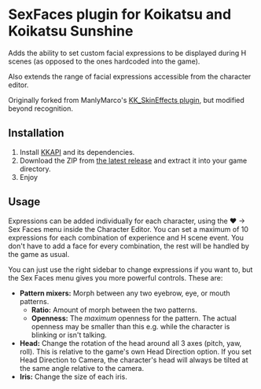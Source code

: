# SexFaces plugin for Koikatsu and Koikatsu Sunshine
Adds the ability to set custom facial expressions to be displayed during H scenes (as opposed to the ones hardcoded into the game).

Also extends the range of facial expressions accessible from the character editor.

Originally forked from ManlyMarco's [KK_SkinEffects plugin](https://github.com/ManlyMarco/KK_SkinEffects), but modified beyond recognition.

## Installation
1. Install [KKAPI](https://github.com/ManlyMarco/KKAPI) and its dependencies.
1. Download the ZIP from [the latest release](https://github.com/Sauceke/KK_SexFaces/releases) and extract it into your game directory.
1. Enjoy

## Usage
Expressions can be added individually for each character, using the ❤ -> Sex Faces menu inside the Character Editor. You can set a maximum of 10 expressions for each combination of experience and H scene event. You don't have to add a face for every combination, the rest will be handled by the game as usual.

You can just use the right sidebar to change expressions if you want to, but the Sex Faces menu gives you more powerful controls. These are:

- **Pattern mixers:** Morph between any two eyebrow, eye, or mouth patterns.
  - **Ratio:** Amount of morph between the two patterns.
  - **Openness:** The *maximum* openness for the pattern. The actual openness may be smaller than this e.g. while the character is blinking or isn't talking.
- **Head:** Change the rotation of the head around all 3 axes (pitch, yaw, roll). This is relative to the game's own Head Direction option. If you set Head Direction to Camera, the character's head will always be tilted at the same angle relative to the camera.
- **Iris:** Change the size of each iris.
